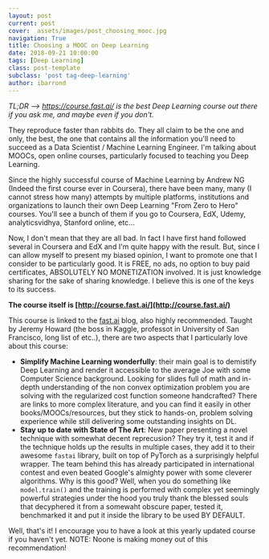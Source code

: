 ```yaml
---
layout: post
current: post
cover:  assets/images/post_choosing_mooc.jpg
navigation: True
title: Choosing a MOOC on Deep Learning
date: 2018-09-21 10:00:00
tags: [Deep Learning]
class: post-template
subclass: 'post tag-deep-learning'
author: ibarrond
---
```


_TL;DR  --> https://course.fast.ai/ is the best Deep Learning course out there if you ask me, and maybe even if you don't._

They reproduce faster than rabbits do. They all claim to be the one and only, the best, the one that contains all the information you'll need to succeed as a Data Scientist / Machine Learning Engineer. I'm talking about MOOCs, open online courses, particularly focused to teaching you Deep Learning.

Since the highly successful course of Machine Learning by Andrew NG (Indeed the first course ever in Coursera), there have been many, many (I cannot stress how many) attempts by multiple platforms, institutions and organizations to launch their own Deep Learning "From Zero to Hero" courses. You'll see a bunch of them if you go to Coursera, EdX, Udemy, analyticsvidhya, Stanford online, etc...

Now, I don't mean that they are all bad. In fact I have first hand followed several in Coursera and EdX and I'm quite happy with the result. But, since I can allow myself to present my biased opinion, I want to promote one that I consider to be particularly good. It is FREE, no ads, no option to buy paid certificates, ABSOLUTELY NO MONETIZATION involved. It is just knowledge sharing for the sake of sharing knowledge. I believe this is one of the keys to its success.

**The course itself is [http://course.fast.ai/](http://course.fast.ai/)**

This course is linked to the [fast.ai](https://www.fast.ai/) blog, also highly recommended. Taught by Jeremy Howard (the boss in Kaggle, professot in University of San Francisco, long list of etc..), there are two aspects that I particularly love about this course:
- __Simplify Machine Learning wonderfully__: their main goal is to demistify Deep Learning and render it accessible to the average Joe with some Computer Science background. Looking for slides full of math and in-depth understanding of the non convex optimization problem you are solving with the regularized cost function someone handcrafted? There are links to more complex literature, and you can find it easily in other books/MOOCs/resources, but they stick to hands-on, problem solving experience while still delivering some outstanding insights on DL.
- __Stay up to date with State of The Art__: New paper presenting a novel technique with somewhat decent reprecusion? They try it, test it and if the technique holds up the results in multiple cases, they add it to their awesome `fastai` library, built on top of PyTorch as a surprisingly helpful wrapper. The team behind this has already participated in international contest and even beated Google's almighty power with some cleverer algorithms. Why is this good? Well, when you do something like `model.train()` and the training is performed with complex yet seemingly powerful strategies under the hood you truly thank the blessed souls that decyphered it from a somewaht obscure paper, tested it, benchmarked it and put it inside the library to be used BY DEFAULT. 

Well, that's it! I encourage you to have a look at this yearly updated course if you haven't yet. NOTE: Noone is making money out of this recommendation! 